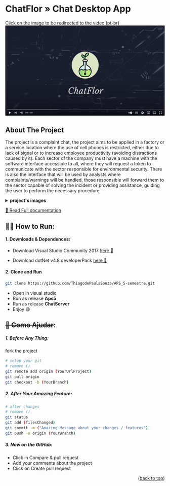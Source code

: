 <div id="top"></div>

# ChatFlor » Chat Desktop App
Click on the image to be redirected to the video (pt-br)
[![Watch the video](./assets/logo.PNG)](https://youtu.be/KarST4bMkqg)

## About The Project

The project is a complaint chat, the project aims to be applied in a factory or a service location where the use of cell phones is restricted, either due to lack of signal or to increase employee productivity (avoiding distractions caused by it). 
Each sector of the company must have a machine with the software interface accessible to all, where they will request a token to communicate with the sector responsible for environmental security. 
There is also the interface that will be used by analysts where complaints/warnings will be handled, those responsible will forward them to the sector capable of solving the incident or providing assistance, guiding the user to perform the necessary procedure.
<details>
  <summary><strong>project's images</strong></summary>
  <ul>
    <img src="./assets/login.gif">
    <img src="./assets/denunciante.gif">
    <img src="./assets/analista.gif">
    <img src="./assets/server.gif">
  </ul>
</details>

[📄 Read Full documentation](./assets/APS%202022.1.pdf)

## 👷‍♂️ How to Run:

#### 1. Downloads & Dependences:
- Download Visual Studio Community 2017 [here 🧱](https://my.visualstudio.com/Downloads?q=visual%20studio%202017&wt.mc_id=o~msft~vscom~older-downloads)

- Download dotNet v4.8 developerPack [here 🧱](https://dotnet.microsoft.com/en-us/download/visual-studio-sdks?utm_source=getdotnetsdk&utm_medium=referral)

#### 2. Clone and Run

```bash
git clone https://github.com/ThiagodePaulaSouza/APS_5-semestre.git
```
- Open in visual studio
- Run as release **Aps5**
- Run as release **ChatServer**
- Enjoy 😄

## ~~🥳 Como Ajudar~~:

##### 1. Before Any Thing:

fork the project
``````bash
# setup your git
# remove ()
git remote add origin (YourUrlProject)
git pull origin
git checkout -b (YourBranch)
``````

##### 2. After Your Amazing Feature:

``````bash
# after changes
# remove ()
git status
git add (filesChanged)
git commit -m ("Amazing Message about your changes / features")
git push -u origin (YourBranch)
``````

##### 3. Now on the GitHub:

- Click in Compare & pull request
- Add your comments about the project
- Click on Create pull request

<aside align="right">(<a href="#top">back to top</a>)</aside>